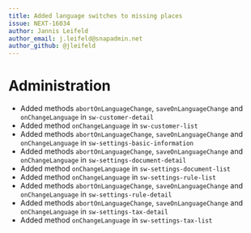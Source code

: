 ```yaml
---
title: Added language switches to missing places
issue: NEXT-16034
author: Jannis Leifeld
author_email: j.leifeld@snapadmin.net
author_github: @jleifeld
---
```

# Administration
* Added methods `abortOnLanguageChange`, `saveOnLanguageChange` and `onChangeLanguage` in `sw-customer-detail`
* Added method `onChangeLanguage` in `sw-customer-list`
* Added methods `abortOnLanguageChange`, `saveOnLanguageChange` and `onChangeLanguage` in `sw-settings-basic-information`
* Added methods `abortOnLanguageChange`, `saveOnLanguageChange` and `onChangeLanguage` in `sw-settings-document-detail`
* Added method `onChangeLanguage` in `sw-settings-document-list`
* Added method `onChangeLanguage` in `sw-settings-rule-list`
* Added methods `abortOnLanguageChange`, `saveOnLanguageChange` and `onChangeLanguage` in `sw-settings-rule-detail`
* Added methods `abortOnLanguageChange`, `saveOnLanguageChange` and `onChangeLanguage` in `sw-settings-tax-detail`
* Added method `onChangeLanguage` in `sw-settings-tax-list`
